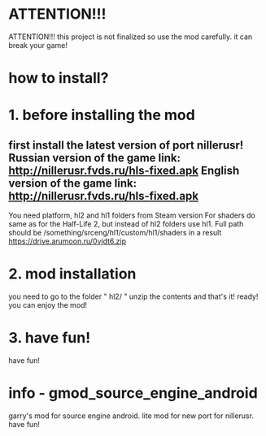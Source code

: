 # ATTENTION!!!
ATTENTION!!! this project is not finalized so use the mod carefully. it can break your game!


# how to install?
# 1. before installing the mod
first install the latest version of port nillerusr!
Russian version of the game link: http://nillerusr.fvds.ru/hls-fixed.apk
English version of the game link: http://nillerusr.fvds.ru/hls-fixed.apk
-
You need platform, hl2 and hl1 folders from Steam version
For shaders do same as for the Half-Life 2, but instead of hl2 folders use hl1.
Full path should be /something/srceng/hl1/custom/hl1/shaders in a result
https://drive.arumoon.ru/0vjdt6.zip
# 2. mod installation
you need to go to the folder " hl2/ "
unzip the contents and that's it! ready! you can enjoy the mod!
# 3. have fun!
have fun!

# info - gmod_source_engine_android
garry's mod for source engine android. lite mod for new port for nillerusr. have fun!
